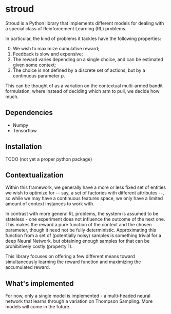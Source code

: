 # stroud

Stroud is a Python library that implements different models for dealing
with a special class of Reinforcement Learning (RL) problems.

In particular, the kind of problems it tackles have the following properties:

0. We wish to maximize cumulative reward;
1. Feedback is slow and expensive;
2. The reward varies depending on a single choice, and can be estimated given some context;
3. The choice is not defined by a discrete set of actions, but by a continuous parameter $p$.

This can be thought of as a variation on the contextual multi-armed bandit formulation, where instead of deciding which arm to pull, we decide how much.

## Dependencies

* Numpy
* Tensorflow

## Installation

TODO (not yet a proper python package)

## Contextualization

Within this framework, we generally have a more or less fixed set of entities we wish to optimize for -- say, a set of factories with different attributes --, so while we may have a continuous features space, we only have a limited amount of context instances to work with.

In contrast with more general RL problems, the system is assumed to be stateless - one experiment does not influence the outcome of the next one. This makes the reward a pure function of the context and the chosen parameter, though it need not be fully deterministic. Approximating this function from a set of (potentially noisy) samples is something trivial for a deep Neural Network, but obtaining enough samples for that can be prohibitively costly (property 1).

This library focuses on offering a few different means toward simultaneously learning the reward function and maximizing the accumulated reward.

## What's implemented

For now, only a single model is implemented - a multi-headed neural network that learns through a variation on Thompson Sampling. More models will come in the future.
